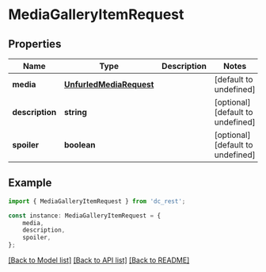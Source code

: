 # MediaGalleryItemRequest


## Properties

Name | Type | Description | Notes
------------ | ------------- | ------------- | -------------
**media** | [**UnfurledMediaRequest**](UnfurledMediaRequest.md) |  | [default to undefined]
**description** | **string** |  | [optional] [default to undefined]
**spoiler** | **boolean** |  | [optional] [default to undefined]

## Example

```typescript
import { MediaGalleryItemRequest } from 'dc_rest';

const instance: MediaGalleryItemRequest = {
    media,
    description,
    spoiler,
};
```

[[Back to Model list]](../README.md#documentation-for-models) [[Back to API list]](../README.md#documentation-for-api-endpoints) [[Back to README]](../README.md)
